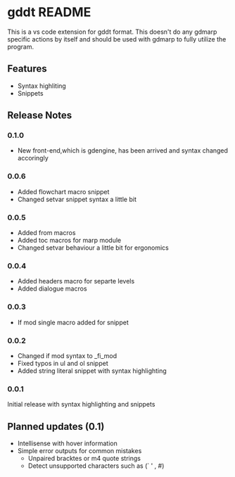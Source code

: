 # gddt README

This is a vs code extension for gddt format. This doesn't do any gdmarp specific
actions by itself and should be used with gdmarp to fully utilize the program.

## Features

- Syntax highliting
- Snippets

## Release Notes

### 0.1.0

- New front-end,which is gdengine, has been arrived and syntax changed accoringly

### 0.0.6

- Added flowchart macro snippet
- Changed setvar snippet syntax a little bit

### 0.0.5

- Added from macros
- Added toc macros for marp module
- Changed setvar behaviour a little bit for ergonomics

### 0.0.4

- Added headers macro for separte levels
- Added dialogue macros

### 0.0.3

- If mod single macro added for snippet

### 0.0.2

- Changed if mod syntax to _fi_mod
- Fixed typos in ul and ol snippet
- Added string literal snippet with syntax highlighting 

### 0.0.1

Initial release with syntax highlighting and snippets

## Planned updates (0.1)

- Intellisense with hover information
- Simple error outputs for common mistakes
	- Unpaired bracktes or m4 quote strings
	- Detect unsupported characters such as (` ' , #)